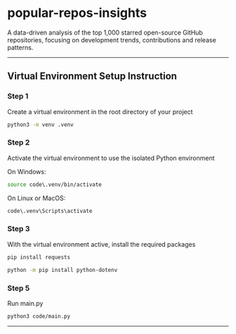 # popular-repos-insights
A data-driven analysis of the top 1,000 starred open-source GitHub repositories, focusing on development trends, contributions and release patterns.

---

## Virtual Environment Setup Instruction
### Step 1
Create a virtual environment in the root directory of your project

```bash
python3 -m venv .venv
```

### Step 2
Activate the virtual environment to use the isolated Python environment

On Windows:
```bash
source code\.venv/bin/activate
```

On Linux or MacOS:
```bash
code\.venv\Scripts\activate
```

### Step 3
With the virtual environment active, install the required packages
```bash
pip install requests
```

```bash
python -m pip install python-dotenv
```

### Step 5
Run main.py
```bash
python3 code/main.py
```

---